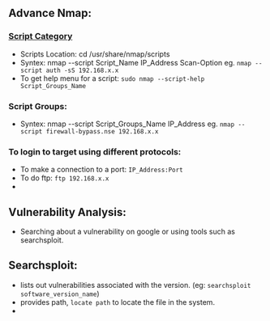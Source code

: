 ## Advance Nmap: 
### [Script Category](https://nmap.org/book/nse-usage.html)
- Scripts Location: cd /usr/share/nmap/scripts
- Syntex: nmap --script Script_Name IP_Address Scan-Option eg. `nmap --script auth -sS 192.168.x.x`
- To get help menu for a script: `sudo nmap --script-help Script_Groups_Name`

### Script Groups:
- Syntex: nmap --script Script_Groups_Name IP_Address eg. `nmap --script firewall-bypass.nse 192.168.x.x`


### To login to target using different protocols:
- To make a connection to a port: `IP_Address:Port`
- To do ftp: `ftp 192.168.x.x`
- 

## Vulnerability Analysis:
- Searching about a vulnerability on google or using tools such as searchsploit.

## Searchsploit: 
- lists out vulnerabilities associated with the version. (eg: `searchsploit software_version_name`)
- provides path, `locate path` to locate the file in the system.
- 

